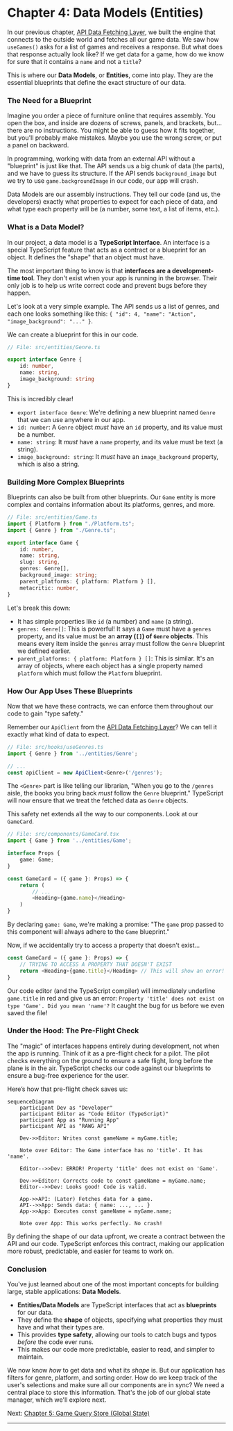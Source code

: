 # Chapter 4: Data Models (Entities)

In our previous chapter, [API Data Fetching Layer](03_api_data_fetching_layer_.md), we built the engine that connects to the outside world and fetches all our game data. We saw how `useGames()` asks for a list of games and receives a response. But what does that response actually look like? If we get data for a game, how do we know for sure that it contains a `name` and not a `title`?

This is where our **Data Models**, or **Entities**, come into play. They are the essential blueprints that define the exact structure of our data.

### The Need for a Blueprint

Imagine you order a piece of furniture online that requires assembly. You open the box, and inside are dozens of screws, panels, and brackets, but... there are no instructions. You might be able to guess how it fits together, but you'll probably make mistakes. Maybe you use the wrong screw, or put a panel on backward.

In programming, working with data from an external API without a "blueprint" is just like that. The API sends us a big chunk of data (the parts), and we have to guess its structure. If the API sends `background_image` but we try to use `game.backgroundImage` in our code, our app will crash.

Data Models are our assembly instructions. They tell our code (and us, the developers) exactly what properties to expect for each piece of data, and what type each property will be (a number, some text, a list of items, etc.).

### What is a Data Model?

In our project, a data model is a **TypeScript Interface**. An interface is a special TypeScript feature that acts as a contract or a blueprint for an object. It defines the "shape" that an object must have.

The most important thing to know is that **interfaces are a development-time tool**. They don't exist when your app is running in the browser. Their only job is to help us write correct code and prevent bugs before they happen.

Let's look at a very simple example. The API sends us a list of genres, and each one looks something like this: `{ "id": 4, "name": "Action", "image_background": "..." }`.

We can create a blueprint for this in our code.

```typescript
// File: src/entities/Genre.ts

export interface Genre {
    id: number,
    name: string,
    image_background: string
}
```

This is incredibly clear!
*   `export interface Genre`: We're defining a new blueprint named `Genre` that we can use anywhere in our app.
*   `id: number`: A `Genre` object *must* have an `id` property, and its value must be a number.
*   `name: string`: It *must* have a `name` property, and its value must be text (a string).
*   `image_background: string`: It *must* have an `image_background` property, which is also a string.

### Building More Complex Blueprints

Blueprints can also be built from other blueprints. Our `Game` entity is more complex and contains information about its platforms, genres, and more.

```typescript
// File: src/entities/Game.ts
import { Platform } from "./Platform.ts";
import { Genre } from "./Genre.ts";

export interface Game {
    id: number,
    name: string,
    slug: string,
    genres: Genre[],
    background_image: string;
    parent_platforms: { platform: Platform } [],
    metacritic: number,
}
```

Let's break this down:
*   It has simple properties like `id` (a number) and `name` (a string).
*   `genres: Genre[]`: This is powerful! It says a `Game` must have a `genres` property, and its value must be an **array (`[]`) of `Genre` objects**. This means every item inside the `genres` array must follow the `Genre` blueprint we defined earlier.
*   `parent_platforms: { platform: Platform } []`: This is similar. It's an array of objects, where each object has a single property named `platform` which must follow the `Platform` blueprint.

### How Our App Uses These Blueprints

Now that we have these contracts, we can enforce them throughout our code to gain "type safety."

Remember our `ApiClient` from the [API Data Fetching Layer](03_api_data_fetching_layer_.md)? We can tell it exactly what kind of data to expect.

```typescript
// File: src/hooks/useGenres.ts
import { Genre } from '../entities/Genre';

// ...
const apiClient = new ApiClient<Genre>('/genres');
```

The `<Genre>` part is like telling our librarian, "When you go to the `/genres` aisle, the books you bring back *must* follow the `Genre` blueprint." TypeScript will now ensure that we treat the fetched data as `Genre` objects.

This safety net extends all the way to our components. Look at our `GameCard`.

```typescript
// File: src/components/GameCard.tsx
import { Game } from '../entities/Game';

interface Props {
    game: Game;
}

const GameCard = ({ game }: Props) => {
    return (
        // ...
        <Heading>{game.name}</Heading>
    )
}
```

By declaring `game: Game`, we're making a promise: "The `game` prop passed to this component will always adhere to the `Game` blueprint."

Now, if we accidentally try to access a property that doesn't exist...

```typescript
const GameCard = ({ game }: Props) => {
    // TRYING TO ACCESS A PROPERTY THAT DOESN'T EXIST
    return <Heading>{game.title}</Heading> // This will show an error!
}
```

Our code editor (and the TypeScript compiler) will immediately underline `game.title` in red and give us an error: `Property 'title' does not exist on type 'Game'. Did you mean 'name'?` It caught the bug for us before we even saved the file!

### Under the Hood: The Pre-Flight Check

The "magic" of interfaces happens entirely during development, not when the app is running. Think of it as a pre-flight check for a pilot. The pilot checks everything on the ground to ensure a safe flight, long before the plane is in the air. TypeScript checks our code against our blueprints to ensure a bug-free experience for the user.

Here’s how that pre-flight check saves us:

```mermaid
sequenceDiagram
    participant Dev as "Developer"
    participant Editor as "Code Editor (TypeScript)"
    participant App as "Running App"
    participant API as "RAWG API"

    Dev->>Editor: Writes const gameName = myGame.title;

    Note over Editor: The Game interface has no 'title'. It has 'name'.

    Editor-->>Dev: ERROR! Property 'title' does not exist on 'Game'.

    Dev->>Editor: Corrects code to const gameName = myGame.name;
    Editor-->>Dev: Looks good! Code is valid.

    App->>API: (Later) Fetches data for a game.
    API-->>App: Sends data: { name: ..., ... }
    App->>App: Executes const gameName = myGame.name;

    Note over App: This works perfectly. No crash!

```

By defining the shape of our data upfront, we create a contract between the API and our code. TypeScript enforces this contract, making our application more robust, predictable, and easier for teams to work on.

### Conclusion

You've just learned about one of the most important concepts for building large, stable applications: **Data Models**.

-   **Entities/Data Models** are TypeScript interfaces that act as **blueprints** for our data.
-   They define the **shape** of objects, specifying what properties they must have and what their types are.
-   This provides **type safety**, allowing our tools to catch bugs and typos *before* the code ever runs.
-   This makes our code more predictable, easier to read, and simpler to maintain.

We now know *how* to get data and what its *shape* is. But our application has filters for genre, platform, and sorting order. How do we keep track of the user's selections and make sure all our components are in sync? We need a central place to store this information. That's the job of our global state manager, which we'll explore next.

Next: [Chapter 5: Game Query Store (Global State)](05_game_query_store__global_state_.md)

---

